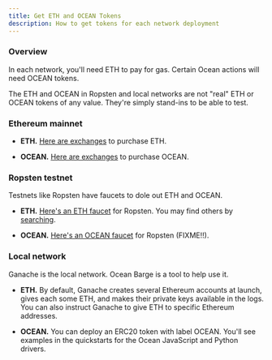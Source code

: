 ```yaml
---
title: Get ETH and OCEAN Tokens
description: How to get tokens for each network deployment
---
```


### Overview

In each network, you'll need ETH to pay for gas. Certain Ocean actions will need OCEAN tokens.

The ETH and OCEAN in Ropsten and local networks are not "real" ETH or OCEAN tokens of any value. They're simply stand-ins to be able to test. 

### Ethereum mainnet

- **ETH.** [Here are exchanges](https://www.coingecko.com/en/coins/ethereum#markets) to purchase ETH. 

- **OCEAN.** [Here are exchanges](https://www.coingecko.com/en/coins/ocean-protocol#markets) to purchase OCEAN.


### Ropsten testnet

Testnets like Ropsten have faucets to dole out ETH and OCEAN.

- **ETH.** [Here's an ETH faucet](https://faucet.ropsten.be/) for Ropsten. You may find others by [searching](https://www.google.com/search?q=ropsten+ether+faucet&oq=ropsten+ether+faucet).

- **OCEAN.** [Here's an OCEAN faucet](fixme) for Ropsten (FIXME!!).

### Local network

Ganache is the local network. Ocean Barge is a tool to help use it.

- **ETH.** By default, Ganache creates several Ethereum accounts at launch, gives each some ETH, and makes their private keys available in the logs. You can also instruct Ganache to give ETH to specific Ethereum addresses.

- **OCEAN.** You can deploy an ERC20 token with label OCEAN. You'll see examples in the quickstarts for the Ocean JavaScript and Python drivers.

